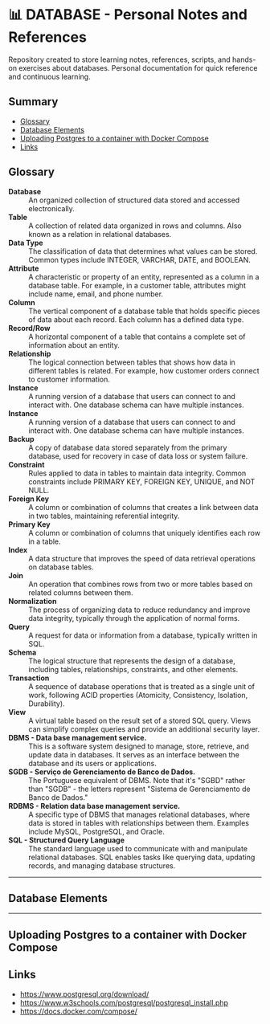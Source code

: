 # 📊 DATABASE - Personal Notes and References

Repository created to store learning notes, references, scripts, and hands-on exercises about databases. Personal documentation for quick reference and continuous learning.

## Summary

- [Glossary](https://github.com/eduardoamorim-dev/database-study/edit/main/README.md#glossary)
- [Database Elements](https://github.com/eduardoamorim-dev/database-study/blob/main/README.md#database-elements)
- [Uploading Postgres to a container with Docker Compose](https://github.com/eduardoamorim-dev/database-study/blob/main/README.md#uploading-postgres-to-a-container-with-docker-compose)
- [Links](https://github.com/eduardoamorim-dev/database-study?tab=readme-ov-file#links)



## Glossary 

<dl>
  <dt><strong>Database</strong></dt>
  <dd>An organized collection of structured data stored and accessed electronically.</dd>

  <dt><strong>Table</strong></dt>
  <dd>A collection of related data organized in rows and columns. Also known as a relation in relational databases.</dd>
    
  <dt><strong>Data Type</strong></dt>
  <dd>The classification of data that determines what values can be stored. Common types include INTEGER, VARCHAR, DATE, and BOOLEAN.</dd>

  <dt><strong>Attribute</strong></dt>
  <dd>A characteristic or property of an entity, represented as a column in a database table. For example, in a customer table, attributes might include name, email, and phone number.</dd>
  
  <dt><strong>Column</strong></dt>
  <dd>The vertical component of a database table that holds specific pieces of data about each record. Each column has a defined data type.</dd>
  
  <dt><strong>Record/Row</strong></dt>
  <dd>A horizontal component of a table that contains a complete set of information about an entity.</dd>  

  <dt><strong>Relationship</strong></dt>
  <dd>The logical connection between tables that shows how data in different tables is related. For example, how customer orders connect to customer information.</dd>  

  <dt><strong>Instance</strong></dt>
  <dd>A running version of a database that users can connect to and interact with. One database schema can have multiple instances.</dd>  

  <dt><strong>Instance</strong></dt>
  <dd>A running version of a database that users can connect to and interact with. One database schema can have multiple instances.</dd>  
  
  <dt><strong>Backup</strong></dt>
  <dd>A copy of database data stored separately from the primary database, used for recovery in case of data loss or system failure.</dd>

  <dt><strong>Constraint</strong></dt>
  <dd>Rules applied to data in tables to maintain data integrity. Common constraints include PRIMARY KEY, FOREIGN KEY, UNIQUE, and NOT NULL.</dd>
  
  <dt><strong>Foreign Key</strong></dt>
  <dd>A column or combination of columns that creates a link between data in two tables, maintaining referential integrity.</dd>

  <dt><strong>Primary Key</strong></dt>
  <dd>A column or combination of columns that uniquely identifies each row in a table.</dd>  
  
  <dt><strong>Index</strong></dt>
  <dd>A data structure that improves the speed of data retrieval operations on database tables.</dd>
  
  <dt><strong>Join</strong></dt>
  <dd>An operation that combines rows from two or more tables based on related columns between them.</dd>
  
  <dt><strong>Normalization</strong></dt>
  <dd>The process of organizing data to reduce redundancy and improve data integrity, typically through the application of normal forms.</dd>
  
  <dt><strong>Query</strong></dt>
  <dd>A request for data or information from a database, typically written in SQL.</dd> 

  <dt><strong>Schema</strong></dt>
  <dd>The logical structure that represents the design of a database, including tables, relationships, constraints, and other elements.</dd> 
  
  <dt><strong>Transaction</strong></dt>
  <dd>A sequence of database operations that is treated as a single unit of work, following ACID properties (Atomicity, Consistency, Isolation, Durability).</dd> 

  <dt><strong>View</strong></dt>
  <dd>A virtual table based on the result set of a stored SQL query. Views can simplify complex queries and provide an additional security layer.</dd> 

  <dt><strong>DBMS - Data base management service.</strong></dt>
  <dd>This is a software system designed to manage, store, retrieve, and update data in databases. It serves as an interface between the database and its users or applications.</dd>
  
  <dt><strong>SGDB - Serviço de Gerenciamento de Banco de Dados.</strong></dt>
  <dd>The Portuguese equivalent of DBMS. Note that it's "SGBD" rather than "SGDB" - the letters represent "Sistema de Gerenciamento de Banco de Dados."</dd>
  
  <dt><strong>RDBMS - Relation data base management service.</strong></dt>
  <dd>A specific type of DBMS that manages relational databases, where data is stored in tables with relationships between them. Examples include MySQL, PostgreSQL, and Oracle.</dd>
  
  <dt><strong>SQL - Structured Query Language</strong></dt>
  <dd>The standard language used to communicate with and manipulate relational databases. SQL enables tasks like querying data, updating records, and managing database structures.</dd>
</dl>


---

## Database Elements


---

## Uploading Postgres to a container with Docker Compose

## Links

- https://www.postgresql.org/download/
- https://www.w3schools.com/postgresql/postgresql_install.php
- https://docs.docker.com/compose/
